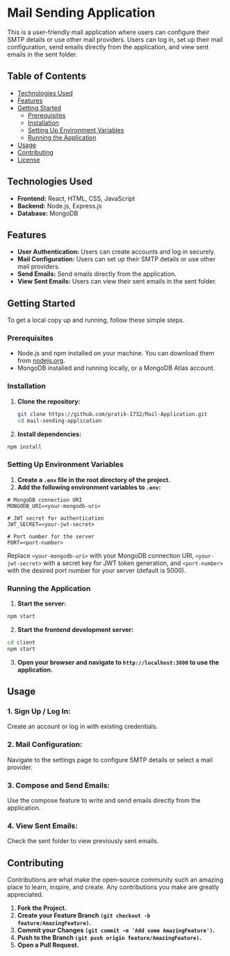 # Mail Sending Application

This is a user-friendly mail application where users can configure their SMTP details or use other mail providers. Users can log in, set up their mail configuration, send emails directly from the application, and view sent emails in the sent folder.

## Table of Contents

- [Technologies Used](#technologies-used)
- [Features](#features)
- [Getting Started](#getting-started)
  - [Prerequisites](#prerequisites)
  - [Installation](#installation)
  - [Setting Up Environment Variables](#setting-up-environment-variables)
  - [Running the Application](#running-the-application)
- [Usage](#usage)
- [Contributing](#contributing)
- [License](#license)

## Technologies Used

- **Frontend:** React, HTML, CSS, JavaScript
- **Backend:** Node.js, Express.js
- **Database:** MongoDB

## Features

- **User Authentication:** Users can create accounts and log in securely.
- **Mail Configuration:** Users can set up their SMTP details or use other mail providers.
- **Send Emails:** Send emails directly from the application.
- **View Sent Emails:** Users can view their sent emails in the sent folder.

## Getting Started

To get a local copy up and running, follow these simple steps.

### Prerequisites

- Node.js and npm installed on your machine. You can download them from [nodejs.org](https://nodejs.org/).
- MongoDB installed and running locally, or a MongoDB Atlas account.

### Installation

1. **Clone the repository:**
   ```bash
   git clone https://github.com/pratik-1732/Mail-Application.git
   cd mail-sending-application
   ```
2. **Install dependencies:**

```bash
npm install
```

### Setting Up Environment Variables

1. **Create a `.env` file in the root directory of the project.**
2. **Add the following environment variables to `.env`:**

```plaintext
# MongoDB connection URI
MONGODB_URI=<your-mongodb-uri>

# JWT secret for authentication
JWT_SECRET=<your-jwt-secret>

# Port number for the server
PORT=<port-number>
```

Replace `<your-mongodb-uri>` with your MongoDB connection URI, `<your-jwt-secret>` with a secret key for JWT token generation, and `<port-number>` with the desired port number for your server (default is 5000).

### Running the Application

1. **Start the server:**

```bash
npm start
```

2. **Start the frontend development server:**

```bash
cd client
npm start
```

3. **Open your browser and navigate to `http://localhost:3000` to use the application.**

## Usage

### 1. **Sign Up / Log In:**

Create an account or log in with existing credentials.

### 2. **Mail Configuration:**

Navigate to the settings page to configure SMTP details or select a mail provider.

### 3. **Compose and Send Emails:**

Use the compose feature to write and send emails directly from the application.

### 4. **View Sent Emails:**

Check the sent folder to view previously sent emails.

## Contributing

Contributions are what make the open-source community such an amazing place to learn, inspire, and create. Any contributions you make are greatly appreciated.

1. **Fork the Project.**
2. **Create your Feature Branch `(git checkout -b feature/AmazingFeature)`.**
3. **Commit your Changes `(git commit -m 'Add some AmazingFeature')`.**
4. **Push to the Branch `(git push origin feature/AmazingFeature)`.**
5. **Open a Pull Request.**
